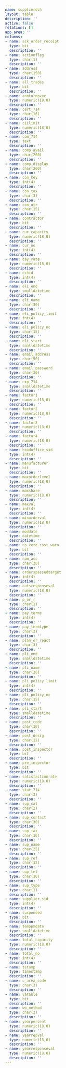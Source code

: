 ```yaml
---
name: supplierdch
layout: table
description: ''
active: false
relations: []
app_area: ''
columns:
- name: ack_order_receipt
  type: bit
  description: ''
- name: actionflag
  type: char(1)
  description: ''
- name: address
  type: char(150)
  description: ''
- name: all_trades
  type: bit
  description: ''
- name: annturnover
  type: numeric(18,0)
  description: ''
- name: cert_714
  type: char(16)
  description: ''
- name: ciilimit
  type: numeric(18,0)
  description: ''
- name: com_714
  type: text
  description: ''
- name: comp_avail
  type: char(200)
  description: ''
- name: comp_display
  type: char(200)
  description: ''
- name: con_key
  type: int(4)
  description: ''
- name: con_tax
  type: char(3)
  description: ''
- name: con_utr
  type: char(15)
  description: ''
- name: contractor
  type: bit
  description: ''
- name: cur_capacity
  type: numeric(18,0)
  description: ''
- name: cur_no
  type: int(4)
  description: ''
- name: day_rate
  type: numeric(18,0)
  description: ''
- name: dchid
  type: int(4)
  description: ''
- name: eli_end
  type: smalldatetime
  description: ''
- name: eli_name
  type: char(30)
  description: ''
- name: eli_policy_limit
  type: int(4)
  description: ''
- name: eli_policy_no
  type: char(15)
  description: ''
- name: eli_start
  type: smalldatetime
  description: ''
- name: email_address
  type: char(50)
  description: ''
- name: email_password
  type: char(30)
  description: ''
- name: exp_714
  type: smalldatetime
  description: ''
- name: factor1
  type: numeric(18,0)
  description: ''
- name: factor2
  type: numeric(18,0)
  description: ''
- name: factor3
  type: numeric(18,0)
  description: ''
- name: factor4
  type: numeric(18,0)
  description: ''
- name: headoffice_sid
  type: int(4)
  description: ''
- name: manufacturer
  type: bit
  description: ''
- name: maxorderlevel
  type: numeric(18,0)
  description: ''
- name: maxshare
  type: numeric(18,0)
  description: ''
- name: maxval
  type: int(4)
  description: ''
- name: minorderval
  type: numeric(18,0)
  description: ''
- name: moddate
  type: datetime
  description: ''
- name: no_zero_cost_warn
  type: bit
  description: ''
- name: nom_acc
  type: char(30)
  description: ''
- name: orderspassedtarget
  type: int(4)
  description: ''
- name: outsresponseval
  type: numeric(18,0)
  description: ''
- name: p_or_r
  type: char(1)
  description: ''
- name: pay_terms
  type: int(4)
  description: ''
- name: pay_termtype
  type: char(3)
  description: ''
- name: plan_or_react
  type: char(3)
  description: ''
- name: pli_end
  type: smalldatetime
  description: ''
- name: pli_name
  type: char(30)
  description: ''
- name: pli_policy_limit
  type: int(4)
  description: ''
- name: pli_policy_no
  type: char(15)
  description: ''
- name: pli_start
  type: smalldatetime
  description: ''
- name: post_code
  type: char(10)
  description: ''
- name: post_desig
  type: char(12)
  description: ''
- name: post_inspector
  type: bit
  description: ''
- name: pre_inspector
  type: bit
  description: ''
- name: satisfactionrate
  type: numeric(18,0)
  description: ''
- name: stat_714
  type: char(3)
  description: ''
- name: sup_cat
  type: char(2)
  description: ''
- name: sup_contact
  type: char(30)
  description: ''
- name: sup_fax
  type: char(16)
  description: ''
- name: sup_name
  type: char(25)
  description: ''
- name: sup_ref
  type: char(12)
  description: ''
- name: sup_tel
  type: char(16)
  description: ''
- name: sup_type
  type: char(1)
  description: ''
- name: supplier_sid
  type: int(4)
  description: ''
- name: suspended
  type: bit
  description: ''
- name: temppmdate
  type: smalldatetime
  description: ''
- name: total_capacity
  type: numeric(18,0)
  description: ''
- name: total_no
  type: int(4)
  description: ''
- name: tstamp
  type: timestamp
  description: ''
- name: u_area_code
  type: char(3)
  description: ''
- name: vatable
  type: bit
  description: ''
- name: wo_method
  type: char(3)
  description: ''
- name: yearpercent
  type: numeric(18,0)
  description: ''
- name: yearrepval
  type: numeric(18,0)
  description: ''
- name: yearresponseval
  type: numeric(18,0)
  description: ''
---
```


